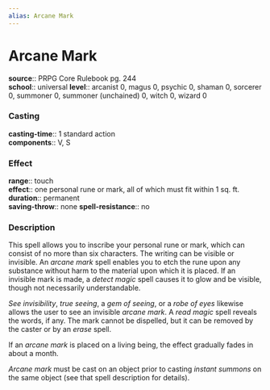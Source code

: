 ```yaml
---
alias: Arcane Mark
---
```


# Arcane Mark 

**source**:: PRPG Core Rulebook pg. 244  
**school**:: universal
**level**:: arcanist 0, magus 0, psychic 0, shaman 0, sorcerer 0, summoner 0, summoner (unchained) 0, witch 0, wizard 0

### Casting 

**casting-time**:: 1 standard action  
**components**:: V, S

### Effect 

**range**:: touch  
**effect**:: one personal rune or mark, all of which must fit within 1 sq. ft.  
**duration**:: permanent  
**saving-throw**:: none
**spell-resistance**:: no

### Description 

This spell allows you to inscribe your personal rune or mark, which can consist of no more than six characters. The writing can be visible or invisible. An *arcane mark* spell enables you to etch the rune upon any substance without harm to the material upon which it is placed. If an invisible mark is made, a *detect magic* spell causes it to glow and be visible, though not necessarily understandable.  
  
*See invisibility*, *true seeing*, a *gem of seeing*, or a *robe of eyes* likewise allows the user to see an invisible *arcane mark*. A *read magic* spell reveals the words, if any. The mark cannot be dispelled, but it can be removed by the caster or by an *erase* spell.  
  
If an *arcane mark* is placed on a living being, the effect gradually fades in about a month.  
  
*Arcane mark* must be cast on an object prior to casting *instant summons* on the same object (see that spell description for details).
